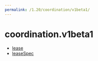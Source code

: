 ```yaml
---
permalink: /1.20/coordination/v1beta1/
---
```


# coordination.v1beta1



* [lease](lease.md)
* [leaseSpec](leaseSpec.md)